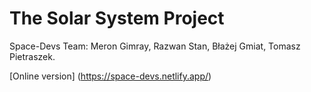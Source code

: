# The Solar System Project
 Space-Devs Team: Meron Gimray, Razwan Stan, Błażej Gmiat, Tomasz Pietraszek.

 [Online version] (https://space-devs.netlify.app/)


